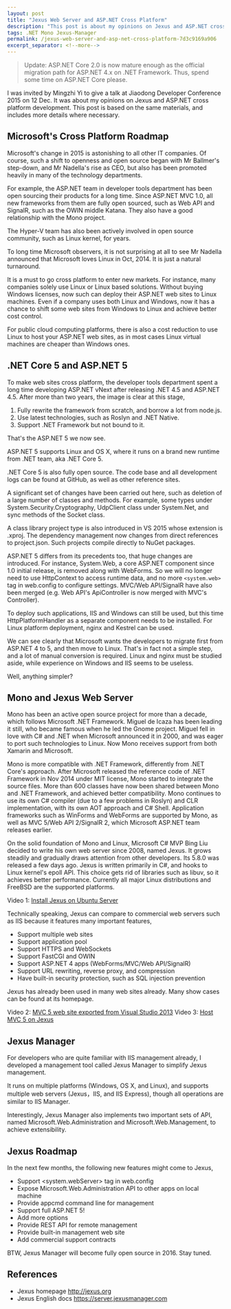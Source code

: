 ```yaml
---
layout: post
title: "Jexus Web Server and ASP.NET Cross Platform"
description: "This post is about my opinions on Jexus and ASP.NET cross platform development."
tags: .NET Mono Jexus-Manager
permalink: /jexus-web-server-and-asp-net-cross-platform-7d3c9169a906
excerpt_separator: <!--more-->
---
```

> Update: ASP.NET Core 2.0 is now mature enough as the official migration path for ASP.NET 4.x on .NET Framework. Thus, spend some time on ASP.NET Core please.

I was invited by Mingzhi Yi to give a talk at Jiaodong Developer Conference 2015 on 12 Dec. It was about my opinions on Jexus and ASP.NET cross platform development. This post is based on the same materials, and includes more details where necessary.
<!--more-->

## Microsoft's Cross Platform Roadmap

Microsoft's change in 2015 is astonishing to all other IT companies. Of course, such a shift to openness and open source began with Mr Ballmer's step-down, and Mr Nadella's rise as CEO, but also has been promoted heavily in many of the technology departments.

For example, the ASP.NET team in developer tools department has been open sourcing their products for a long time. Since ASP.NET MVC 1.0, all new frameworks from them are fully open sourced, such as Web API and SignalR, such as the OWIN middle Katana. They also have a good relationship with the Mono project.

The Hyper-V team has also been actively involved in open source community, such as Linux kernel, for years.

To long time Microsoft observers, it is not surprising at all to see Mr Nadella announced that Microsoft loves Linux in Oct, 2014. It is just a natural turnaround.

It is a must to go cross platform to enter new markets. For instance, many companies solely use Linux or Linux based solutions. Without buying Windows licenses, now such can deploy their ASP.NET web sites to Linux machines. Even if a company uses both Linux and Windows, now it has a chance to shift some web sites from Windows to Linux and achieve better cost control.

For public cloud computing platforms, there is also a cost reduction to use Linux to host your ASP.NET web sites, as in most cases Linux virtual machines are cheaper than Windows ones.

## .NET Core 5 and ASP.NET 5

To make web sites cross platform, the developer tools department spent a long time developing ASP.NET vNext after releasing .NET 4.5 and ASP.NET 4.5. After more than two years, the image is clear at this stage,

1. Fully rewrite the framework from scratch, and borrow a lot from node.js.
1. Use latest technologies, such as Roslyn and .NET Native.
1. Support .NET Framework but not bound to it.

That's the ASP.NET 5 we now see.

ASP.NET 5 supports Linux and OS X, where it runs on a brand new runtime from .NET team, aka .NET Core 5.

.NET Core 5 is also fully open source. The code base and all development logs can be found at GitHub, as well as other reference sites.

A significant set of changes have been carried out here, such as deletion of a large number of classes and methods. For example, some types under System.Security.Cryptography, UdpClient class under System.Net, and sync methods of the Socket class.

A class library project type is also introduced in VS 2015 whose extension is .xproj. The dependency management now changes from direct references to project.json. Such projects compile directly to NuGet packages.

ASP.NET 5 differs from its precedents too, that huge changes are introduced. For instance, System.Web, a core ASP.NET component since 1.0 initial release, is removed along with WebForms. So we will no longer need to use HttpContext to access runtime data, and no more `<system.web>` tag in web.config to configure settings. MVC/Web API/SignalR have also been merged (e.g. Web API's ApiController is now merged with MVC's Controller).

To deploy such applications, IIS and Windows can still be used, but this time HttpPlatformHandler as a separate component needs to be installed. For Linux platform deployment, nginx and Kestrel can be used.

We can see clearly that Microsoft wants the developers to migrate first from ASP.NET 4 to 5, and then move to Linux. That's in fact not a simple step, and a lot of manual conversion is required. Linux and nginx must be studied aside, while experience on Windows and IIS seems to be useless.

Well, anything simpler?

## Mono and Jexus Web Server

Mono has been an active open source project for more than a decade, which follows Microsoft .NET Framework. Miguel de Icaza has been leading it still, who became famous when he led the Gnome project. Miguel fell in love with C# and .NET when Microsoft announced it in 2000, and was eager to port such technologies to Linux. Now Mono receives support from both Xamarin and Microsoft.

Mono is more compatible with .NET Framework, differently from .NET Core's approach. After Microsoft released the reference code of .NET Framework in Nov 2014 under MIT license, Mono started to integrate the source files. More than 600 classes have now been shared between Mono and .NET Framework, and achieved better compatibility. Mono continues to use its own C# compiler (due to a few problems in Roslyn) and CLR implementation, with its own AOT approach and C# Shell. Application frameworks such as WinForms and WebForms are supported by Mono, as well as MVC 5/Web API 2/SignalR 2, which Microsoft ASP.NET team releases earlier.

On the solid foundation of Mono and Linux, Microsoft C# MVP Bing Liu decided to write his own web server since 2008, named Jexus. It grows steadily and gradually draws attention from other developers. Its 5.8.0 was released a few days ago. Jexus is written primarily in C#, and hooks to Linux kernel's epoll API. This choice gets rid of libraries such as libuv, so it achieves better performance. Currently all major Linux distributions and FreeBSD are the supported platforms.

Video 1: [Install Jexus on Ubuntu Server](http://v.youku.com/v_show/id_XMTQyMTA1OTA1Ng==.html)

Technically speaking, Jexus can compare to commercial web servers such as IIS because it features many important features,

* Support multiple web sites
* Support application pool
* Support HTTPS and WebSockets
* Support FastCGI and OWIN
* Support ASP.NET 4 apps (WebForms/MVC/Web API/SignalR)
* Support URL rewriting, reverse proxy, and compression
* Have built-in security protection, such as SQL injection prevention

Jexus has already been used in many web sites already. Many show cases can be found at its homepage.

Video 2: [MVC 5 web site exported from Visual Studio 2013](http://v.youku.com/v_show/id_XMTQyMTA2MDUzMg==.html)
Video 3: [Host MVC 5 on Jexus](http://v.youku.com/v_show/id_XMTQyMTA2MTUxMg==.html)

## Jexus Manager

For developers who are quite familiar with IIS management already, I developed a management tool called Jexus Manager to simplify Jexus management.

It runs on multiple platforms (Windows, OS X, and Linux), and supports multiple web servers (Jexus，IIS, and IIS Express), though all operations are similar to IIS Manager.

Interestingly, Jexus Manager also implements two important sets of API, named Microsoft.Web.Administration and Microsoft.Web.Management, to achieve extensibility.

## Jexus Roadmap
In the next few months, the following new features might come to Jexus,

* Support <system.webServer> tag in web.config
* Expose Microsoft.Web.Administration API to other apps on local machine
* Provide appcmd command line for management
* Support full ASP.NET 5!
* Add more options
* Provide REST API for remote management
* Provide built-in management web site
* Add commercial support contracts

BTW, Jexus Manager will become fully open source in 2016. Stay tuned.

## References

* Jexus homepage http://jexus.org
* Jexus English docs https://server.jexusmanager.com
